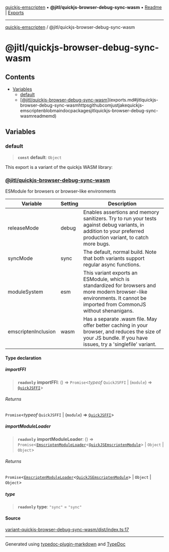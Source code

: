 [quickjs-emscripten](../../packages.md) • **@jitl/quickjs-browser-debug-sync-wasm** • [Readme](README.md) \| [Exports](exports.md)

***

[quickjs-emscripten](../../packages.md) / @jitl/quickjs-browser-debug-sync-wasm

# @jitl/quickjs-browser-debug-sync-wasm

## Contents

- [Variables](exports.md#variables)
  - [default](exports.md#default)
  - [[@jitl/quickjs-browser-debug-sync-wasm](https://github.com/justjake/quickjs-emscripten/blob/main/doc/packages/@jitl/quickjs-browser-debug-sync-wasm/README.md)](exports.md#jitlquickjs-browser-debug-sync-wasmhttpsgithubcomjustjakequickjs-emscriptenblobmaindocpackagesjitlquickjs-browser-debug-sync-wasmreadmemd)

## Variables

### default

> **`const`** **default**: `Object`

This export is a variant of the quickjs WASM library:
### [@jitl/quickjs-browser-debug-sync-wasm](https://github.com/justjake/quickjs-emscripten/blob/main/doc/packages/@jitl/quickjs-browser-debug-sync-wasm/README.md)

ESModule for browsers or browser-like environments

| Variable            |    Setting                     |    Description    |
| --                  | --                             | --                |
| releaseMode         | debug | Enables assertions and memory sanitizers. Try to run your tests against debug variants, in addition to your preferred production variant, to catch more bugs. |
| syncMode            | sync | The default, normal build. Note that both variants support regular async functions. |
| moduleSystem        | esm | This variant exports an ESModule, which is standardized for browsers and more modern browser-like environments. It cannot be imported from CommonJS without shenanigans. |
| emscriptenInclusion | wasm | Has a separate .wasm file. May offer better caching in your browser, and reduces the size of your JS bundle. If you have issues, try a 'singlefile' variant. |

#### Type declaration

##### importFFI

> **`readonly`** **importFFI**: () => `Promise`\<*typeof* `QuickJSFFI` \| (`module`) => [`QuickJSFFI`](../../quickjs-emscripten/interfaces/QuickJSFFI.md)\>

###### Returns

`Promise`\<*typeof* `QuickJSFFI` \| (`module`) => [`QuickJSFFI`](../../quickjs-emscripten/interfaces/QuickJSFFI.md)\>

##### importModuleLoader

> **`readonly`** **importModuleLoader**: () => `Promise`\<[`EmscriptenModuleLoader`](../../quickjs-emscripten/interfaces/EmscriptenModuleLoader.md)\<[`QuickJSEmscriptenModule`](../../quickjs-emscripten/interfaces/QuickJSEmscriptenModule.md)\> \| `Object` \| `Object`\>

###### Returns

`Promise`\<[`EmscriptenModuleLoader`](../../quickjs-emscripten/interfaces/EmscriptenModuleLoader.md)\<[`QuickJSEmscriptenModule`](../../quickjs-emscripten/interfaces/QuickJSEmscriptenModule.md)\> \| `Object` \| `Object`\>

##### type

> **`readonly`** **type**: `"sync"` = `"sync"`

#### Source

[variant-quickjs-browser-debug-sync-wasm/dist/index.ts:17](https://github.com/justjake/quickjs-emscripten/blob/main/packages/variant-quickjs-browser-debug-sync-wasm/dist/index.ts#L17)

***

Generated using [typedoc-plugin-markdown](https://www.npmjs.com/package/typedoc-plugin-markdown) and [TypeDoc](https://typedoc.org/)
